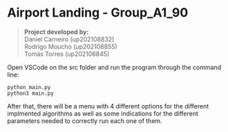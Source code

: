 # Airport Landing - Group_A1_90

> **Project developed by:**\
> Daniel Carneiro (up202108832)\
> Rodrigo Moucho (up202108855) \
> Tomás Torres (up202108845)
>


Open VSCode on the src folder and run the program through the command line:
```
python main.py 
python3 main.py 
```

After that, there will be a menu with 4 different options for the different implmented algorithms as well as some indications for the different parameters needed to correctly run each one of them.
